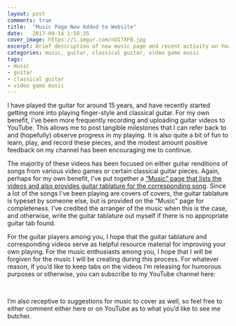 ```yaml
---
layout: post
comments: true
title:  "Music Page Now Added to Website"
date:   2017-09-14 1:58:35
cover_image: https://i.imgur.com/nDI7XFB.jpg
excerpt: Brief description of new music page and recent activity on YouTube channel. 
categories: music, guitar, classical guitar, video game music
tags:
- music
- guitar
- classical guitar
- video game music
---
```


I have played the guitar for around 15 years, and have recently started getting more into playing finger-style and classical guitar. For my own benefit, I’ve been more frequently recording and uploading guitar videos to YouTube. This allows me to post tangible milestones that I can refer back to and (hopefully) observe progress in my playing. It is also quite a bit of fun to learn, play, and record these pieces, and the modest amount positive feedback on my channel has been encouraging me to continue. 

The majority of these videos has been focused on either guitar renditions of songs from various video games or certain classical guitar pieces. Again, perhaps for my own benefit, I’ve put together a <a href="http://vprusso.github.io/music/">“Music” page that lists the videos and also provides guitar tablature for the corresponding song</a>. Since a lot of the songs I’ve been playing are covers of covers, the guitar tablature is typeset by someone else, but is provided on the “Music” page for completeness. I’ve credited the arranger of the music when this is the case, and otherwise, write the guitar tablature out myself if there is no appropriate guitar tab found. 

For the guitar players among you, I hope that the guitar tablature and corresponding videos serve as helpful resource material for improving your own playing. For the music enthusiasts among you, I hope that I will be forgiven for the music I will be creating during this process. For whatever reason, if you’d like to keep tabs on the videos I’m releasing for humorous purposes or otherwise, you can subscribe to my YouTube channel here:<br>

<div class="g-ytsubscribe" data-channel="captainhampton" data-layout="full" data-count="default"></div><br>

I’m also receptive to suggestions for music to cover as well, so feel free to either comment either here or on YouTube as to what you’d like to see me butcher. 